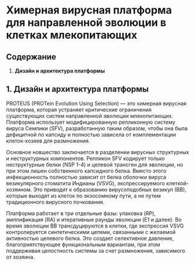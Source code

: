 # Химерная вирусная платформа для направленной эволюции в клетках млекопитающих

## Содержание

1. **Дизайн и архитектура платформы**

## 1. Дизайн и архитектура платформы

PROTEUS (PROTein Evolution Using Selection) — это химерная вирусная платформа, которая устраняет критические ограничения существующих систем направленной эволюции млекопитающих. Платформа использует модифицированную репликонную систему вируса Семлики (SFV), разработанную таким образом, чтобы она была дефицитной по капсиду и полностью зависела от комплементации клеток-хозяев для размножения.

Основное новшество заключается в разделении вирусных структурных и неструктурных компонентов. Репликон SFV кодирует только неструктурные белки (NSP 1-4) и целевой трансген для эволюции, но при этом лишен собственного капсидного белка. Вместо этого инфекционность полностью зависит от белка оболочки вируса везикулярного стоматита Индианы (VSVG), экспрессируемого клеткой-хозяином. Это приводит к образованию вирусоподобных везикул (ВВ), которые выходят из клеток по экзосомному пути, а не путем традиционного вирусного почкования.

Платформа работает в три отдельные фазы: упаковка (RP), амплификация (RA) и итеративные раунды эволюции (E1 и далее). Во время эволюции ВВ трансдуцируются в клетки, где экспрессия VSVG контролируется синтетическими цепями, связанными с желаемой активностью целевого белка. Это создает селективное давление, благоприятствующее функциональным вариантам, при этом поддерживая целостность системы за счет размножения, зависимого от хозяина.